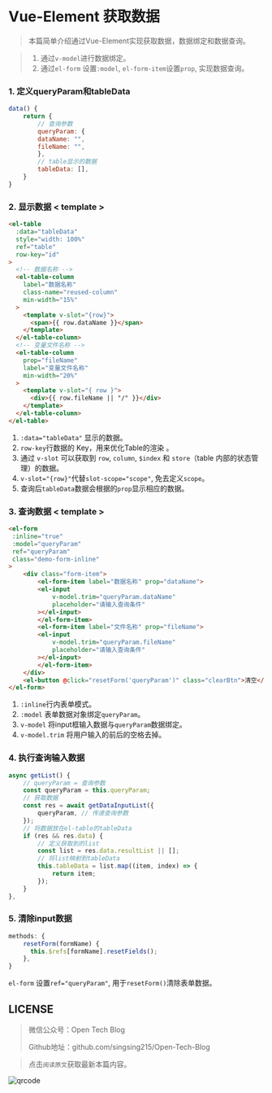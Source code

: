 # Vue-Element 获取数据

> 本篇简单介绍通过Vue-Element实现获取数据，数据绑定和数据查询。

> 1. 通过`v-model`进行数据绑定。
> 2. 通过`el-form` 设置`:model`, `el-form-item`设置`prop`, 实现数据查询。

###  1. 定义queryParam和tableData

```js
data() {
    return {
        // 查询参数
        queryParam: {
        dataName: "",
        fileName: "",
        },
        // table显示的数据
        tableData: [],
    }   
}
```


###  2. 显示数据 < template >

```html
<el-table
  :data="tableData"
  style="width: 100%"
  ref="table"
  row-key="id"
>
  <!-- 数据名称 -->
  <el-table-column
    label="数据名称"
    class-name="reused-column"
    min-width="15%"
  >
    <template v-slot="{row}">
      <span>{{ row.dataName }}</span>
    </template>
  </el-table-column>
  <!-- 变量文件名称 -->
  <el-table-column
    prop="fileName"
    label="变量文件名称"
    min-width="20%"
  >
    <template v-slot="{ row }">
      <div>{{ row.fileName || "/" }}</div>
    </template>
  </el-table-column>
</el-table>

```
1. `:data="tableData"`	显示的数据。
2. `row-key`行数据的 Key，用来优化Table的渲染 。
3. 通过 `v-slot` 可以获取到 `row`, `column`, `$index` 和 `store`（table 内部的状态管理）的数据。
4. `v-slot="{row}"`代替`slot-scope="scope"`, 免去定义`scope`。
5. 查询后`tableData`数据会根据的`prop`显示相应的数据。

### 3. 查询数据 < template >

```html
<el-form
 :inline="true"
 :model="queryParam"
 ref="queryParam"
 class="demo-form-inline"
>
    <div class="form-item">
        <el-form-item label="数据名称" prop="dataName">
        <el-input
            v-model.trim="queryParam.dataName"
            placeholder="请输入查询条件"
        ></el-input>
        </el-form-item>
        <el-form-item label="文件名称" prop="fileName">
        <el-input
            v-model.trim="queryParam.fileName"
            placeholder="请输入查询条件"
        ></el-input>
        </el-form-item>
    </div>
    <el-button @click="resetForm('queryParam')" class="clearBtn">清空</el-button>
</el-form>
```

1. `:inline`行内表单模式。
2. `:model`	表单数据对象绑定`queryParam`。
3. `v-model` 将input框输入数据与`queryParam`数据绑定。
4. `v-model.trim` 将用户输入的前后的空格去掉。

###  4. 执行查询输入数据

```js
async getList() {
    // queryParam = 查询参数
    const queryParam = this.queryParam;
    // 获取数据
    const res = await getDataInputList({
        queryParam, // 传递查询参数
    });
    // 将数据放在el-table的tableData
    if (res && res.data) {
        // 定义获取到的list
        const list = res.data.resultList || [];
        // 将list映射到tableData
        this.tableData = list.map((item, index) => {
            return item;
        });
    }
},
```

###  5. 清除input数据

```js
methods: {
    resetForm(formName) {
      this.$refs[formName].resetFields();
    },
}
```

 `el-form` 设置`ref="queryParam"`, 用于`resetForm()`清除表单数据。

## LICENSE

> 微信公众号：Open Tech Blog
> 
> Github地址：github.com/singsing215/Open-Tech-Blog

> 点击`阅读原文`获取最新本篇内容。

![qrcode](https://m.qpic.cn/psc?/V537Qnpi0OXnJm2Konin077jks4ap2ow/bqQfVz5yrrGYSXMvKr.cqZs491lneOtH7kLYV2wRHulaIh6H8AG0sOgrRV5IOzhOeBPqvFlOAcjrjqxHkjHf.PFLhGbXhv2NOlTTJqCDHuw!/b&bo=WAFYAQAAAAABByA!&rf=viewer_4)



